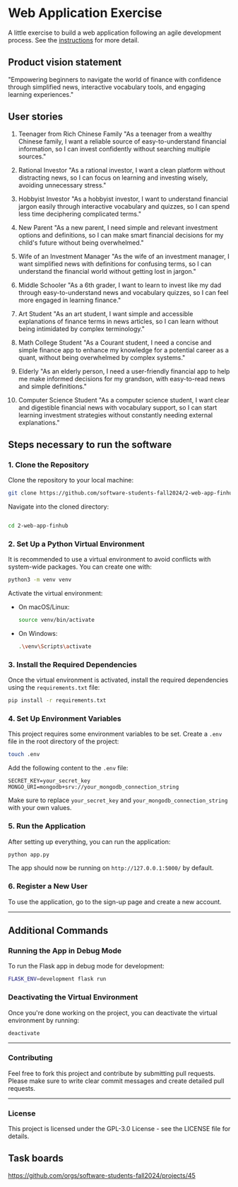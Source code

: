 # Web Application Exercise

A little exercise to build a web application following an agile development process. See the [instructions](instructions.md) for more detail.

## Product vision statement
"Empowering beginners to navigate the world of finance with confidence through simplified news, interactive vocabulary tools, and engaging learning experiences."

## User stories
1. Teenager from Rich Chinese Family
"As a teenager from a wealthy Chinese family, I want a reliable source of easy-to-understand financial information, so I can invest confidently without searching multiple sources."

2. Rational Investor
"As a rational investor, I want a clean platform without distracting news, so I can focus on learning and investing wisely, avoiding unnecessary stress."

3. Hobbyist Investor
"As a hobbyist investor, I want to understand financial jargon easily through interactive vocabulary and quizzes, so I can spend less time deciphering complicated terms."

4. New Parent
"As a new parent, I need simple and relevant investment options and definitions, so I can make smart financial decisions for my child's future without being overwhelmed."

5. Wife of an Investment Manager
"As the wife of an investment manager, I want simplified news with definitions for confusing terms, so I can understand the financial world without getting lost in jargon."

6. Middle Schooler
"As a 6th grader, I want to learn to invest like my dad through easy-to-understand news and vocabulary quizzes, so I can feel more engaged in learning finance."

7. Art Student
"As an art student, I want simple and accessible explanations of finance terms in news articles, so I can learn without being intimidated by complex terminology."

8. Math College Student
"As a Courant student, I need a concise and simple finance app to enhance my knowledge for a potential career as a quant, without being overwhelmed by complex systems."

9. Elderly
"As an elderly person, I need a user-friendly financial app to help me make informed decisions for my grandson, with easy-to-read news and simple definitions."

10. Computer Science Student
"As a computer science student, I want clear and digestible financial news with vocabulary support, so I can start learning investment strategies without constantly needing external explanations."

## Steps necessary to run the software


### 1. Clone the Repository

Clone the repository to your local machine:

```bash
git clone https://github.com/software-students-fall2024/2-web-app-finhub.git
```

Navigate into the cloned directory:

```bash

cd 2-web-app-finhub
```

### 2. Set Up a Python Virtual Environment

It is recommended to use a virtual environment to avoid conflicts with system-wide packages. You can create one with:

```bash
python3 -m venv venv
```

Activate the virtual environment:

- On macOS/Linux:
    
    ```bash
    source venv/bin/activate
    ```
    
- On Windows:
    
    ```bash
    .\venv\Scripts\activate
    ```
    

### 3. Install the Required Dependencies

Once the virtual environment is activated, install the required dependencies using the `requirements.txt` file:

```bash
pip install -r requirements.txt
```

### 4. Set Up Environment Variables

This project requires some environment variables to be set. Create a `.env` file in the root directory of the project:

```bash
touch .env
```

Add the following content to the `.env` file:

```
SECRET_KEY=your_secret_key
MONGO_URI=mongodb+srv://your_mongodb_connection_string
```

Make sure to replace `your_secret_key` and `your_mongodb_connection_string` with your own values.

### 5. Run the Application

After setting up everything, you can run the application:

```bash
python app.py
```

The app should now be running on `http://127.0.0.1:5000/` by default.

### 6. Register a New User

To use the application, go to the sign-up page and create a new account.

---

## Additional Commands

### Running the App in Debug Mode

To run the Flask app in debug mode for development:

```bash
FLASK_ENV=development flask run
```

### Deactivating the Virtual Environment

Once you're done working on the project, you can deactivate the virtual environment by running:

```bash
deactivate
```

---

### Contributing

Feel free to fork this project and contribute by submitting pull requests. Please make sure to write clear commit messages and create detailed pull requests.

---

### License

This project is licensed under the GPL-3.0 License - see the LICENSE file for details.


## Task boards

https://github.com/orgs/software-students-fall2024/projects/45
